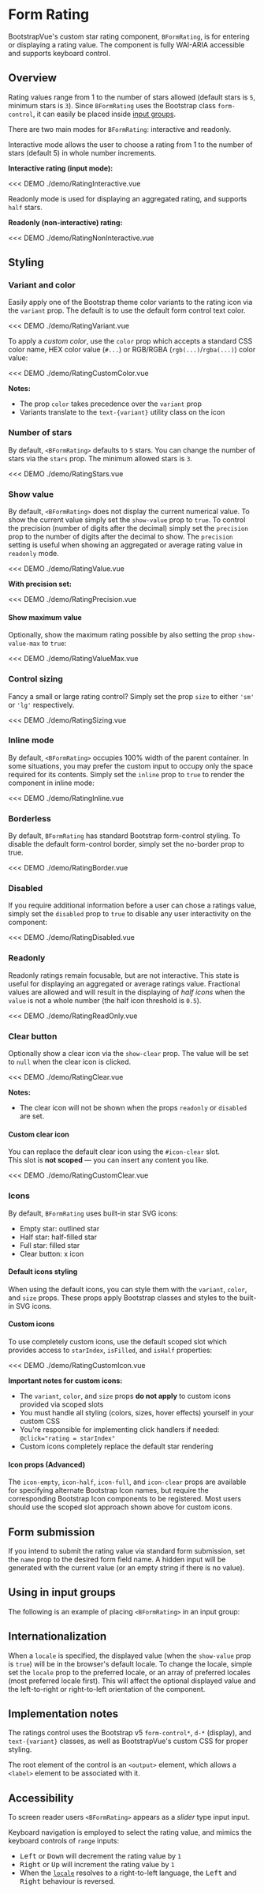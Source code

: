 # Form Rating

<PageHeader>

BootstrapVue's custom star rating component, `BFormRating`, is for entering or displaying a rating value. The component is fully WAI-ARIA accessible and supports keyboard control.

</PageHeader>

## Overview

Rating values range from 1 to the number of stars allowed (default stars is `5`, minimum stars is `3`). Since `BFormRating` uses the Bootstrap class `form-control`, it can easily be placed inside [input groups](/docs/components/input-group.html).

There are two main modes for `BFormRating`: interactive and readonly.

Interactive mode allows the user to choose a rating from 1 to the number of stars (default 5) in whole number increments.

**Interactive rating (input mode):**

<<< DEMO ./demo/RatingInteractive.vue

Readonly mode is used for displaying an aggregated rating, and supports `half` stars.

**Readonly (non-interactive) rating:**

<<< DEMO ./demo/RatingNonInteractive.vue

## Styling

### Variant and color

Easily apply one of the Bootstrap theme color variants to the rating icon via the `variant` prop.
The default is to use the default form control text color.

<<< DEMO ./demo/RatingVariant.vue

To apply a _custom color_, use the `color` prop which accepts a standard CSS color name, HEX color
value (`#...`) or RGB/RGBA (`rgb(...)`/`rgba(...)`) color value:

<<< DEMO ./demo/RatingCustomColor.vue

**Notes:**

- The prop `color` takes precedence over the `variant` prop
- Variants translate to the `text-{variant}` utility class on the icon

### Number of stars

By default, `<BFormRating>` defaults to `5` stars. You can change the number of stars via the
`stars` prop. The minimum allowed stars is `3`.

<<< DEMO ./demo/RatingStars.vue

### Show value

By default, `<BFormRating>` does not display the current numerical value. To show the current value
simply set the `show-value` prop to `true`. To control the precision (number of digits after the
decimal) simply set the `precision` prop to the number of digits after the decimal to show. The
`precision` setting is useful when showing an aggregated or average rating value in `readonly` mode.

<<< DEMO ./demo/RatingValue.vue

**With precision set:**

<<< DEMO ./demo/RatingPrecision.vue

#### Show maximum value

Optionally, show the maximum rating possible by also setting the prop `show-value-max` to `true`:

<<< DEMO ./demo/RatingValueMax.vue

### Control sizing

Fancy a small or large rating control? Simply set the prop `size` to either `'sm'` or `'lg'`
respectively.

<<< DEMO ./demo/RatingSizing.vue

### Inline mode

By default, `<BFormRating>` occupies 100% width of the parent container. In some situations, you
may prefer the custom input to occupy only the space required for its contents. Simply set the
`inline` prop to `true` to render the component in inline mode:

<<< DEMO ./demo/RatingInline.vue

### Borderless

By default, `BFormRating` has standard Bootstrap form-control styling. To disable the default form-control border, simply set the no-border prop to true.

<<< DEMO ./demo/RatingBorder.vue

### Disabled

If you require additional information before a user can chose a ratings value, simply set the `disabled` prop to `true` to disable any user interactivity on the component:

<<< DEMO ./demo/RatingDisabled.vue

### Readonly

Readonly ratings remain focusable, but are not interactive. This state is useful for displaying an
aggregated or average ratings value. Fractional values are allowed and will result in the displaying
of _half icons_ when the `value` is not a whole number (the half icon threshold is `0.5`).

<<< DEMO ./demo/RatingReadOnly.vue

### Clear button

Optionally show a clear icon via the `show-clear` prop. The value will be set to `null` when the clear icon is clicked.

<<< DEMO ./demo/RatingClear.vue

**Notes:**

- The clear icon will not be shown when the props `readonly` or `disabled` are set.

#### Custom clear icon

You can replace the default clear icon using the `#icon-clear` slot.  
This slot is **not scoped** — you can insert any content you like.

<<< DEMO ./demo/RatingCustomClear.vue

### Icons

By default, `BFormRating` uses built-in star SVG icons:

- Empty star: outlined star
- Half star: half-filled star
- Full star: filled star
- Clear button: x icon

#### Default icons styling

When using the default icons, you can style them with the `variant`, `color`, and `size` props. These props apply Bootstrap classes and styles to the built-in SVG icons.

#### Custom icons

To use completely custom icons, use the default scoped slot which provides access to `starIndex`, `isFilled`, and `isHalf` properties:

<<< DEMO ./demo/RatingCustomIcon.vue

**Important notes for custom icons:**

- The `variant`, `color`, and `size` props **do not apply** to custom icons provided via scoped slots
- You must handle all styling (colors, sizes, hover effects) yourself in your custom CSS
- You're responsible for implementing click handlers if needed: `@click="rating = starIndex"`
- Custom icons completely replace the default star rendering

#### Icon props (Advanced)

The `icon-empty`, `icon-half`, `icon-full`, and `icon-clear` props are available for specifying alternate Bootstrap Icon names, but require the corresponding Bootstrap Icon components to be registered. Most users should use the scoped slot approach shown above for custom icons.

## Form submission

If you intend to submit the rating value via standard form submission, set the `name` prop to the
desired form field name. A hidden input will be generated with the current value (or an empty string
if there is no value).

<NotYetImplemented />

## Using in input groups

The following is an example of placing `<BFormRating>` in an input group:

<NotYetImplemented />

## Internationalization

When a `locale` is specified, the displayed value (when the `show-value` prop is `true`) will be in
the browser's default locale. To change the locale, simple set the `locale` prop to the preferred
locale, or an array of preferred locales (most preferred locale first). This will affect the
optional displayed value and the left-to-right or right-to-left orientation of the component.

<NotYetImplemented />

## Implementation notes

The ratings control uses the Bootstrap v5 `form-control*`, `d-*` (display), and
`text-{variant}` classes, as well as BootstrapVue's custom CSS for proper styling.

<NotYetImplemented/>The root element of the control is an `<output>` element, which allows a `<label>` element to be
associated with it.

## Accessibility

To screen reader users `<BFormRating>` appears as a _slider_ type input input.

Keyboard navigation is employed to select the rating value, and mimics the keyboard controls of
`range` inputs:

- <kbd>Left</kbd> or <kbd>Down</kbd> will decrement the rating value by `1`
- <kbd>Right</kbd> or <kbd>Up</kbd> will increment the rating value by `1`
- When the [`locale`](#internationalization) resolves to a right-to-left language, the
  <kbd>Left</kbd> and <kbd>Right</kbd> behaviour is reversed.

<ComponentReference :data="data" />

<script lang="ts">
import {data} from '../../data/components/FormRating.data'

export default {
setup() {
return {data}
}
}
</script>
